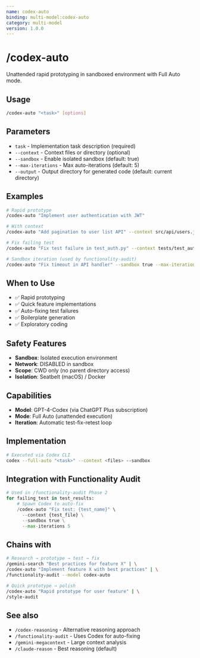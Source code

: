 ```yaml
---
name: codex-auto
binding: multi-model:codex-auto
category: multi-model
version: 1.0.0
---
```


# /codex-auto

Unattended rapid prototyping in sandboxed environment with Full Auto mode.

## Usage
```bash
/codex-auto "<task>" [options]
```

## Parameters
- `task` - Implementation task description (required)
- `--context` - Context files or directory (optional)
- `--sandbox` - Enable isolated sandbox (default: true)
- `--max-iterations` - Max auto-iterations (default: 5)
- `--output` - Output directory for generated code (default: current directory)

## Examples
```bash
# Rapid prototype
/codex-auto "Implement user authentication with JWT"

# With context
/codex-auto "Add pagination to user list API" --context src/api/users.js

# Fix failing test
/codex-auto "Fix test failure in test_auth.py" --context tests/test_auth.py

# Sandbox iteration (used by functionality-audit)
/codex-auto "Fix timeout in API handler" --sandbox true --max-iterations 5
```

## When to Use
- ✅ Rapid prototyping
- ✅ Quick feature implementations
- ✅ Auto-fixing test failures
- ✅ Boilerplate generation
- ✅ Exploratory coding

## Safety Features
- **Sandbox**: Isolated execution environment
- **Network**: DISABLED in sandbox
- **Scope**: CWD only (no parent directory access)
- **Isolation**: Seatbelt (macOS) / Docker

## Capabilities
- **Model**: GPT-4-Codex (via ChatGPT Plus subscription)
- **Mode**: Full Auto (unattended execution)
- **Iteration**: Automatic test-fix-retest loop

## Implementation
```bash
# Executed via Codex CLI
codex --full-auto "<task>" --context <files> --sandbox
```

## Integration with Functionality Audit
```python
# Used in /functionality-audit Phase 2
for failing_test in test_results:
    # Spawn Codex to auto-fix
    /codex-auto "Fix test: {test_name}" \
      --context {test_file} \
      --sandbox true \
      --max-iterations 5
```

## Chains with
```bash
# Research → prototype → test → fix
/gemini-search "Best practices for feature X" | \
/codex-auto "Implement feature X with best practices" | \
/functionality-audit --model codex-auto

# Quick prototype → polish
/codex-auto "Rapid prototype for user feature" | \
/style-audit
```

## See also
- `/codex-reasoning` - Alternative reasoning approach
- `/functionality-audit` - Uses Codex for auto-fixing
- `/gemini-megacontext` - Large context analysis
- `/claude-reason` - Best reasoning (default)
